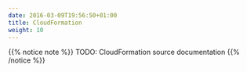```yaml
---
date: 2016-03-09T19:56:50+01:00
title: CloudFormation
weight: 10
---
```


{{% notice note %}}
TODO: CloudFormation source documentation
{{% /notice %}}
